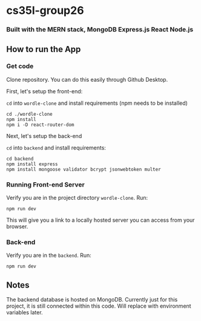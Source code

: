 # cs35l-group26

### Built with the MERN stack, MongoDB Express.js React Node.js

## How to run the App

### Get code

Clone repository. You can do this easily through Github Desktop.

First, let's setup the front-end:

`cd` into `wordle-clone` and install requirements (npm needs to be installed)

```shell
cd ./wordle-clone
npm install
npm i -D react-router-dom
```

Next, let's setup the back-end

`cd` into `backend` and install requirements:

```shell
cd backend
npm install express
npm install mongoose validator bcrypt jsonwebtoken multer
```

### Running Front-end Server

Verify you are in the project directory `wordle-clone`. Run:

```shell
npm run dev
```

This will give you a link to a locally hosted server you can access from your browser.

### Back-end

Verify you are in the `backend`. Run:

```shell
npm run dev
```

## Notes
The backend database is hosted on MongoDB. Currently just for this project, it is still connected within this code. Will replace with environment variables later.




